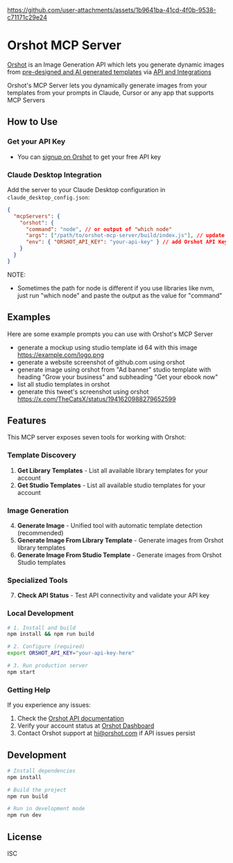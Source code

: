 

https://github.com/user-attachments/assets/1b9641ba-41cd-4f0b-9538-c71171c29e24



# Orshot MCP Server

[Orshot](https://orshot.com) is an Image Generation API which lets you generate dynamic images from [pre-designed and AI generated templates](https://orshot.com/templates) via [API and Integrations](https://orshot.com/integrations)

Orshot's MCP Server lets you dynamically generate images from your templates from your prompts in Claude, Cursor or any app that supports MCP Servers

## How to Use

### Get your API Key

- You can [signup on Orshot](https://orshot.com/signup) to get your free API key

### Claude Desktop Integration

Add the server to your Claude Desktop configuration in `claude_desktop_config.json`:

```json
{
  "mcpServers": {
    "orshot": {
      "command": "node", // or output of "which node"
      "args": ["/path/to/orshot-mcp-server/build/index.js"], // update the path
      "env": { "ORSHOT_API_KEY": "your-api-key" } // add Orshot API Key
    }
  }
}
```

NOTE:

- Sometimes the path for node is different if you use libraries like nvm, just run "which node" and paste the output as the value for "command"

## Examples

Here are some example prompts you can use with Orshot's MCP Server

- generate a mockup using studio template id 64 with this image https://example.com/logo.png
- generate a website screenshot of github.com using orshot
- generate image using orshot from "Ad banner" studio template with heading "Grow your business" and subheading "Get your ebook now"
- list all studio templates in orshot
- generate this tweet's screenshot using orshot https://x.com/TheCatsX/status/1941620988279652599

## Features

This MCP server exposes seven tools for working with Orshot:

### Template Discovery

1. **Get Library Templates** - List all available library templates for your account
2. **Get Studio Templates** - List all available studio templates for your account

### Image Generation

4. **Generate Image** - Unified tool with automatic template detection (recommended)
5. **Generate Image From Library Template** - Generate images from Orshot library templates
6. **Generate Image From Studio Template** - Generate images from Orshot Studio templates

### Specialized Tools

7. **Check API Status** - Test API connectivity and validate your API key

### Local Development

```bash
# 1. Install and build
npm install && npm run build

# 2. Configure (required)
export ORSHOT_API_KEY="your-api-key-here"

# 3. Run production server
npm start
```

### Getting Help

If you experience any issues:

1. Check the [Orshot API documentation](https://orshot.com/docs)
2. Verify your account status at [Orshot Dashboard](https://orshot.com/dashboard)
3. Contact Orshot support at hi@orshot.com if API issues persist

## Development

```bash
# Install dependencies
npm install

# Build the project
npm run build

# Run in development mode
npm run dev
```

## License

ISC

